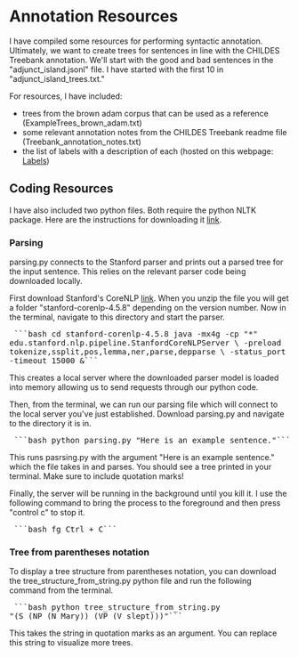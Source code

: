 # Annotation Resources
I have compiled some resources for performing syntactic annotation.
Ultimately, we want to create trees for sentences in line with the CHILDES
Treebank annotation. We'll start with the good and bad sentences in the 
"adjunct_island.jsonl" file. I have started with the first 10 in 
"adjunct_island_trees.txt." 

For resources, I have included: 
- trees from the brown adam corpus that can be used as a reference 
(ExampleTrees_brown_adam.txt) 
- some relevant annotation notes from the CHILDES Treebank readme file 
(Treebank_annotation_notes.txt) 
- the list of labels with a description of each (hosted on this webpage: 
[Labels](https://nielswd23.github.io/annotation_resources/)) 


## Coding Resources 
I have also included two python files. Both require the python NLTK package. 
Here are the instructions for downloading it 
[link](https://www.nltk.org/install.html).

### Parsing
parsing.py connects to the Stanford 
parser and prints out a parsed tree for the input sentence. This relies on 
the relevant parser code being downloaded locally.    

First download Stanford's CoreNLP [link](https://stanfordnlp.github.io/CoreNLP/).
When you unzip the file you will get a folder "stanford-corenlp-4.5.8" 
depending on the version number. Now in the terminal, navigate to this 
directory and start the parser.

<pre> ```bash cd stanford-corenlp-4.5.8 java -mx4g -cp "*" 
edu.stanford.nlp.pipeline.StanfordCoreNLPServer \ -preload 
tokenize,ssplit,pos,lemma,ner,parse,depparse \ -status_port 9000 -port 9000 
-timeout 15000 &``` </pre>

This creates a local server where the downloaded parser model is loaded 
into memory allowing us to send requests through our python code. 

Then, from the terminal, we can run our parsing file which will connect to 
the local server you've just established. Download parsing.py and navigate 
to the directory it is in. 

<pre> ```bash python parsing.py "Here is an example sentence."``` </pre>

This runs pasrsing.py with the argument "Here is an example sentence." which
the file takes in and parses. You should see a tree printed in your terminal.
Make sure to include quotation marks! 

Finally, the server will be running in the background until you kill it. I use
the following command to bring the process to the foreground and then press
"control c" to stop it.

<pre> ```bash fg Ctrl + C``` </pre>  

### Tree from parentheses notation
To display a tree structure from parentheses notation, you can download the 
tree_structure_from_string.py python file and run the following command from
the terminal.

<pre> ```bash python tree_structure_from_string.py 
"(S (NP (N Mary)) (VP (V slept)))"``` </pre>

This takes the string in quotation marks as an argument. You can replace this 
string to visualize more trees. 
